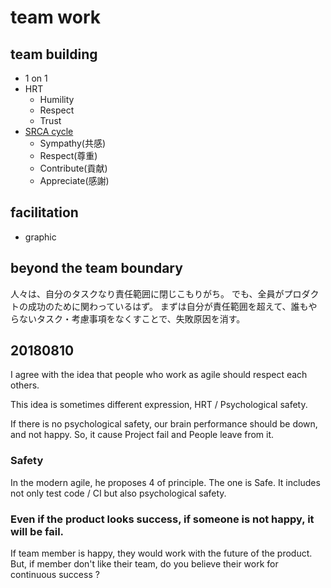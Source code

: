 # team work
## team building
- 1 on 1
- HRT
  - Humility
  - Respect
  - Trust
- [SRCA cycle](https://www.slideshare.net/hiromasaoka/ss-102523087#48)
  - Sympathy(共感)
  - Respect(尊重)
  - Contribute(貢献)
  - Appreciate(感謝)

## facilitation
- graphic

## beyond the team boundary
人々は、自分のタスクなり責任範囲に閉じこもりがち。
でも、全員がプロダクトの成功のために関わっているはず。
まずは自分が責任範囲を超えて、誰もやらないタスク・考慮事項をなくすことで、失敗原因を消す。


## 20180810
I agree with the idea that people who work as agile should respect each others.

This idea is sometimes different expression, HRT / Psychological safety.

If there is no psychological safety, our brain performance should be down, and not happy.
So, it cause Project fail and People leave from it.


### Safety
In the modern agile, he proposes 4 of principle.
The one is Safe.
It includes not only test code / CI but also psychological safety.

### Even if the product looks success, if someone is not happy, it will be fail.
If team member is happy, they would work with the future of the product.
But, if member don't like their team, do you believe their work for continuous success ?
